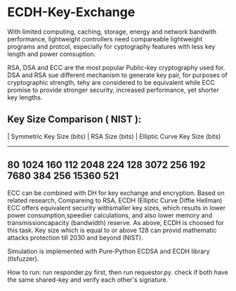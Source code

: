 # ECDH-Key-Exchange
With limited computing, caching, storage, energy and network bandwith performance, lightweight controllers need compareable lightweight programs and protcol, especially for cyptography features with less key length and power comsuption.
 
RSA, DSA and ECC are the most popular Public-key cryptography used for. DSA and RSA sue different mechanism to generate key pair, for purposes of cryptographic strength, tehy are considered to be equivalent while ECC promise to provide stronger security, increased performance, yet shorter key lengths. 

Key Size Comparison ( NIST ):
----------------------------------------------------------------------------
| Symmetric Key Size (bits) |	RSA Size (bits) |	Elliptic Curve Key Size (bits)

----------------------------------------------------------------------------
  80	                         1024	            160
  112	                        2048	            224
  128	                        3072	            256
  192	                        7680	            384
  256	                        15360	           521
----------------------------------------------------------------------------
ECC can be combined with DH for key exchange and encryption. Based on related research, Compareing to RSA, ECDH (Elliptic Curve Diffie Hellman) ECC offers equivalent security withsmaller key sizes, which results in lower power consumption,speedier calculations, and also lower memory and transmissioncapacity (bandwidth) reserve.
As above, ECDH is choosed for this task. Key size which is equal to or above 128 can provid mathematic attacks protection till 2030 and beyond (NIST).

Simulation is implemented with Pure-Python ECDSA and ECDH library (tlsfuzzer).

How to run:
run responder.py first, then run requestor.py.
check if both have the same shared-key and verify each other's signature. 
